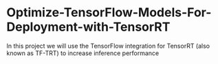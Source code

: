 # Optimize-TensorFlow-Models-For-Deployment-with-TensorRT
In this project we will use the TensorFlow integration for TensorRT (also known as TF-TRT) to increase inference performance
